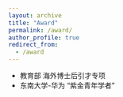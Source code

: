 ```yaml
---
layout: archive
title: "Award"
permalink: /award/
author_profile: true
redirect_from:
  - /award
---
```


- 教育部 海外博士后引才专项
- 东南大学-华为 “紫金青年学者”
